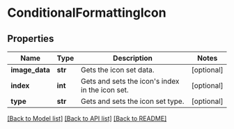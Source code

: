 # ConditionalFormattingIcon

## Properties
Name | Type | Description | Notes
------------ | ------------- | ------------- | -------------
**image_data** | **str** | Gets the icon set data.              | [optional] 
**index** | **int** | Gets and sets the icon&#39;s index in the icon set.              | [optional] 
**type** | **str** | Gets and sets the icon set type.              | [optional] 

[[Back to Model list]](../README.md#documentation-for-models) [[Back to API list]](../README.md#documentation-for-api-endpoints) [[Back to README]](../README.md)


